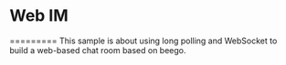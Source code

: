# Web IM
=========
This sample is about using long polling and WebSocket to build a web-based chat room based on beego.
